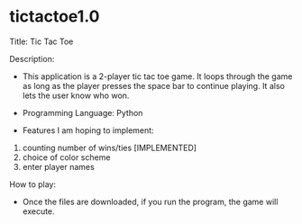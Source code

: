 # tictactoe1.0

Title: Tic Tac Toe

Description:

- This application is a 2-player tic tac toe game.
It loops through the game as long as the player presses the space
bar to continue playing. It also lets the user know who won. 

- Programming Language: Python

- Features I am hoping to implement:
1. counting number of wins/ties [IMPLEMENTED]
2. choice of color scheme
3. enter player names

How to play:

- Once the files are downloaded, if you run the program, the game will execute. 
